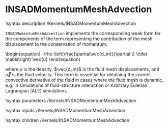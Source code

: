 # INSADMomentumMeshAdvection

!syntax description /Kernels/INSADMomentumMeshAdvection

`INSADMomentumMeshAdvection` implements the corresponding weak form for the components of
the term representing the contribution of the mesh displacement to the conservation of momentum:

\begin{equation}
-\rho \left(\frac{\partial\vec{d_m}}{\partial t} \cdot \nabla\right) \vec{u}
\end{equation}

where $\rho$ is the density, $\vec{d_m}$ is the fluid mesh displacements, and
$\vec{u}$ is the fluid velocity. This term is essential for obtaining the
correct convective derivative of the fluid in cases where the fluid mesh is
dynamic, e.g. in simulations of fluid-structure interaction or Arbitrary
Eulerian Lagrangian (ALE) simulations.

!syntax parameters /Kernels/INSADMomentumMeshAdvection

!syntax inputs /Kernels/INSADMomentumMeshAdvection

!syntax children /Kernels/INSADMomentumMeshAdvection
